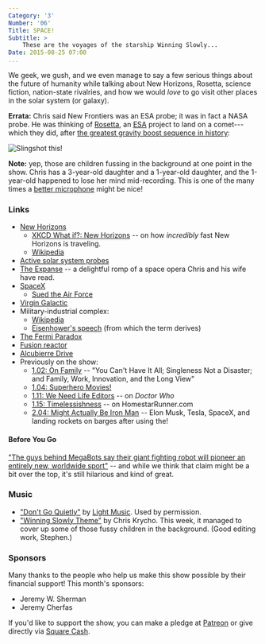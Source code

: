 ```yaml
---
Category: '3'
Number: '06'
Title: SPACE!
Subtitle: >
    These are the voyages of the starship Winning Slowly...
Date: 2015-08-25 07:00
...
```


We geek, we gush, and we even manage to say a few serious things about the
future of humanity while talking about New Horizons, Rosetta, science fiction,
nation-state rivalries, and how we would *love* to go visit other places in the
solar system (or galaxy).

**Errata:** Chris said New Frontiers was an ESA probe; it was in fact a NASA
probe. He was thinking of [Rosetta], an [ESA] project to land on a comet---which
they did, after [the greatest gravity boost sequence in history][gravity]:

![Slingshot this!](http://i.imgur.com/TUkKuhf.gif "gravity boost gif")

[Rosetta]: http://rosetta.esa.int
[ESA]: http://www.esa.int/ESA "European Space Agency"
[gravity]: http://www.esa.int/esatv/Videos/2013/12/Rosetta_s_Journey_B-Roll/Solar_system_animation_showing_Rosetta_trajectory

**Note:** yep, those are children fussing in the background at one point in the
show. Chris has a 3-year-old daughter and a 1-year-old daughter, and the
1-year-old happened to lose her mind mid-recording. This is one of the many
times a [better microphone] might be nice!

[better microphone]: https://www.patreon.com/winningslowly

### Links

  - [New Horizons](https://www.nasa.gov/mission_pages/newhorizons/main/index.html)
      + [XKCD What if?: New Horizons][xkcd] -- on how *incredibly* fast New
        Horizons is traveling.
      + [Wikipedia](https://en.wikipedia.org/wiki/New_Horizons)
  - [Active solar system probes][probes]
  - [The Expanse](http://www.danielabraham.com/james-s-a-corey/the-expanse/) --
    a delightful romp of a space opera Chris and his wife have read.
  - [SpaceX](http://www.spacex.com)
      + [Sued the Air Force][suit]
  - [Virgin Galactic](http://www.virgingalactic.com)
  - Military-industrial complex:
      + [Wikipedia](https://en.wikipedia.org/wiki/Military–industrial_complex)
      + [Eisenhower's speech][speech] (from which the term derives)
  - [The Fermi Paradox](https://en.wikipedia.org/wiki/Fermi_paradox)
  - [Fusion reactor](https://en.wikipedia.org/wiki/Fusion_power)
  - [Alcubierre Drive](https://en.wikipedia.org/wiki/Alcubierre_drive)
  - Previously on the show:
      + [1.02: On Family][1.02] -- "You Can't Have It All; Singleness Not a
        Disaster; and Family, Work, Innovation, and the Long View"
      + [1.04: Superhero Movies!][1.04]
      + [1.11: We Need Life Editors][1.11] -- on _Doctor Who_
      + [1.15: Timelessishness][1.15] -- on HomestarRunner.com
      + [2.04: Might Actually Be Iron Man][2.04] -- Elon Musk, Tesla, SpaceX,
        and landing rockets on barges after using the!

[xkcd]: https://what-if.xkcd.com/137/
[probes]: https://en.wikipedia.org/wiki/List_of_active_Solar_System_probes
[suit]: http://spacenews.com/spacex-air-force-reach-agreement/
[speech]: http://coursesa.matrix.msu.edu/~hst306/documents/indust.html
[1.02]: http://www.winningslowly.org/1.02/
[1.04]: http://www.winningslowly.org/1.04/
[1.11]: http://www.winningslowly.org/1.11/
[1.15]: http://www.winningslowly.org/1.15/
[2.04]: http://www.winningslowly.org/2.04/

#### Before You Go ####
["The guys behind MegaBots say their giant fighting robot will pioneer an
entirely new, worldwide sport"][robots] -- and while we think that claim might
be a bit over the top, it's still hilarious and kind of great.

[robots]: http://qz.com/462637/heres-what-its-like-to-pilot-a-giant-fighting-robot/

### Music

  - ["Don't Go Quietly"] by [Light Music]. Used by permission.
  - ["Winning Slowly Theme"](//soundcloud.com/chriskrycho/winning-slowly)
    by Chris Krycho. This week, it managed to cover up some of those fussy
    children in the background. (Good editing work, Stephen.)

["Don't Go Quietly"]: https://soundcloud.com/therecordmachine/light-music-dont-go-quietly-1/
[Light Music]: http://www.lightmusic.us

### Sponsors

Many thanks to the people who help us make this show possible by their financial
support! This month's sponsors:

  - Jeremy W. Sherman
  - Jeremy Cherfas

If you'd like to support the show, you can make a pledge at [Patreon] or give
directly via [Square Cash].

[Patreon]: https://www.patreon.com/winningslowly
[Square Cash]: https://cash.me/$winningslowly
